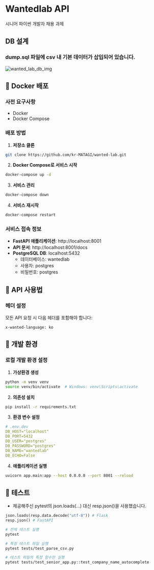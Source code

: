 # Wantedlab API

시니어 파이썬 개발자 채용 과제

## DB 설계

<h3>dump.sql 파일에 csv 내 기본 데이터가 삽입되어 있습니다.</h3>

![wanted_lab_db_img](https://github.com/user-attachments/assets/3a0bed4d-838f-4a25-9628-acb66b351154)


## 🚀 Docker 배포

### 사전 요구사항
- Docker
- Docker Compose

### 배포 방법

1. **저장소 클론**
```bash
git clone https://github.com/kr-MATAGI/wanted-lab.git
```

2. **Docker Compose로 서비스 시작**
```bash
docker-compose up -d
```

3. **서비스 관리**
```bash
docker-compose down
```

4. **서비스 재시작**
```bash
docker-compose restart
```

### 서비스 접속 정보

- **FastAPI 애플리케이션**: http://localhost:8001
- **API 문서**: http://localhost:8001/docs
- **PostgreSQL DB**: localhost:5432
  - 데이터베이스: wantedlab
  - 사용자: postgres
  - 비밀번호: postgres

## 📝 API 사용법

### 헤더 설정
모든 API 요청 시 다음 헤더를 포함해야 합니다:
```
x-wanted-language: ko
```

## 🔧 개발 환경

### 로컬 개발 환경 설정

1. **가상환경 생성**
```bash
python -m venv venv
source venv/bin/activate  # Windows: venv\Scripts\activate
```

2. **의존성 설치**
```bash
pip install -r requirements.txt
```

3. **환경 변수 설정**
```yaml
# .env.dev
DB_HOST="localhost"
DB_PORT=5432
DB_USER="postgres"
DB_PASSWORD="postgres"
DB_NAME="wantedlab"
DB_ECHO=False
```

4. **애플리케이션 실행**
```bash
uvicorn app.main:app --host 0.0.0.0 --port 8001 --reload
```

## 🧪 테스트
 - 제공해주신 pytest의 json.loads(...) 대신 resp.json()을 사용했습니다.
```python
json.loads(resp.data.decode("utf-8")) # Flask
resp.json() # FastAPI
```

```bash
# 전체 테스트 실행
pytest

# 특정 테스트 파일 실행
pytest tests/test_parse_csv.py

# 테스트 파일의 특정 함수만 실행
pytest tests/test_senior_app.py::test_company_name_autocomplete
```
